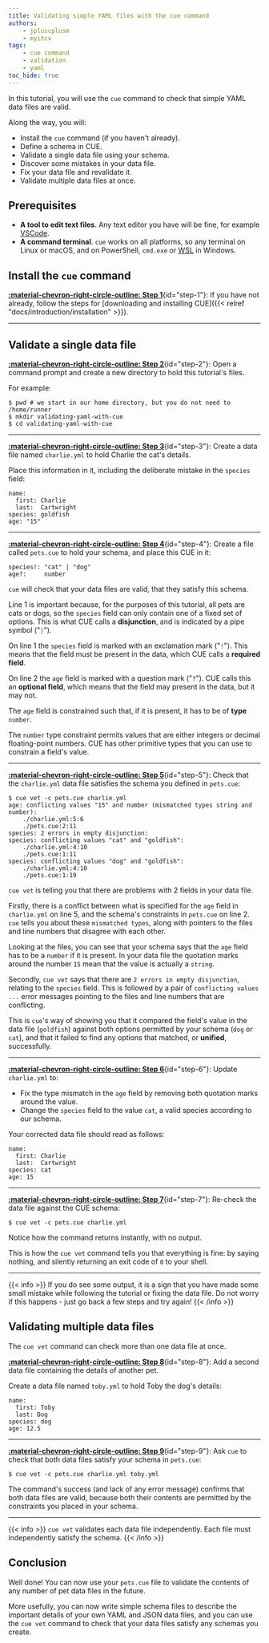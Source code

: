 ```yaml
---
title: Validating simple YAML files with the cue command
authors:
    - jpluscplusm
    - myitcv
tags:
    - cue command
    - validation
    - yaml
toc_hide: true
---
```


In this tutorial, you will use the `cue` command to check that simple YAML data
files are valid.

Along the way, you will:

- Install the `cue` command (if you haven't already).
- Define a schema in CUE.
- Validate a single data file using your schema.
- Discover some mistakes in your data file.
- Fix your data file and revalidate it.
- Validate multiple data files at once.

<!--more-->

## Prerequisites

- **A tool to edit text files**. Any text editor you have will be fine, for
  example [VSCode](https://code.visualstudio.com/).
- **A command terminal**. `cue` works on all platforms, so any terminal on Linux
  or macOS, and on PowerShell, `cmd.exe` or
  [WSL](https://learn.microsoft.com/en-us/windows/wsl/install) in Windows.

<!--

FIXME: explicitly call out Windows as supported? Or don't mention any OSes at all?
Call out only-tested-on-Linuxness?

-->

## Install the `cue` command

[**:material-chevron-right-circle-outline: Step 1**](#step-1){id="step-1"}: If you have not already, follow the steps for
[downloading and installing CUE]({{< relref "docs/introduction/installation" >}}).

---


## Validate a single data file

[**:material-chevron-right-circle-outline: Step 2**](#step-2){id="step-2"}: Open a command prompt and create a new directory to hold this tutorial's files.

For example:

```` { .text title="TERMINAL" data-copy="pwd # we start in our home directory, but you do not need to&#10;mkdir validating-yaml-with-cue&#10;cd validating-yaml-with-cue" }
$ pwd # we start in our home directory, but you do not need to
/home/runner
$ mkdir validating-yaml-with-cue
$ cd validating-yaml-with-cue
````

---


[**:material-chevron-right-circle-outline: Step 3**](#step-3){id="step-3"}: Create a data file named `charlie.yml` to hold Charlie the cat's details.

Place this information in it, including the deliberate mistake in the `species`
field:

```` { .yaml title="validating-yaml-with-cue/charlie.yml" }
name:
  first: Charlie
  last:  Cartwright
species: goldfish
age: "15"
````

---


[**:material-chevron-right-circle-outline: Step 4**](#step-4){id="step-4"}: Create a file called `pets.cue` to hold your schema, and place this CUE in it:

```` { .cue title="validating-yaml-with-cue/pets.cue" }
species!: "cat" | "dog"
age?:     number
````

`cue` will check that your data files are valid, that they satisfy this schema.

Line 1 is important because, for the purposes of this tutorial, all pets are
cats or dogs, so the `species` field can only contain one of a fixed set of
options.  This is what CUE calls a **disjunction**, and is indicated by a pipe
symbol ("`|`").

On line 1 the `species` field is marked with an exclamation mark ("`!`"). This
means that the field must be present in the data, which CUE calls a **required
field**.

On line 2 the `age` field is marked with a question mark ("`?`"). CUE calls
this an **optional field**, which means that the field may present in the data,
but it may not.

The `age` field is constrained such that, if it is present, it has to be of
**type** `number`.

The `number` type constraint permits values that are either integers or decimal
floating-point numbers. CUE has other primitive types that you can use to
constrain a field's value.

---


[**:material-chevron-right-circle-outline: Step 5**](#step-5){id="step-5"}: Check that the `charlie.yml` data file satisfies the schema you defined in
`pets.cue`:

```` { .text title="TERMINAL" data-copy="cue vet -c pets.cue charlie.yml" }
$ cue vet -c pets.cue charlie.yml
age: conflicting values "15" and number (mismatched types string and number):
    ./charlie.yml:5:6
    ./pets.cue:2:11
species: 2 errors in empty disjunction:
species: conflicting values "cat" and "goldfish":
    ./charlie.yml:4:10
    ./pets.cue:1:11
species: conflicting values "dog" and "goldfish":
    ./charlie.yml:4:10
    ./pets.cue:1:19
````

`cue vet` is telling you that there are problems with 2 fields in your data
file.

Firstly, there is a conflict between what is specified for the `age` field in
`charlie.yml` on line 5, and the schema's constraints in `pets.cue` on line 2.
`cue` tells you about these `mismatched types`, along with pointers to the
files and line numbers that disagree with each other.

Looking at the files, you can see that your schema says that the `age` field
has to be a `number` if it is present. In your data file the quotation marks
around the number `15` mean that the value is actually a `string`.

Secondly, `cue vet` says that there are `2 errors in empty disjunction`,
relating to the `species` field. This is followed by a pair of `conflicting
values ...` error messages pointing to the files and line numbers that are
conflicting.

This is `cue`'s way of showing you that it compared the field's value in the
data file (`goldfish`) against both options permitted by your schema (`dog` or
`cat`), and that it failed to find any options that matched, or **unified**,
successfully.


---


[**:material-chevron-right-circle-outline: Step 6**](#step-6){id="step-6"}: Update `charlie.yml` to:

* Fix the type mismatch in the `age` field by removing both quotation marks
  around the value.
* Change the `species` field to the value `cat`, a valid species according to
  our schema.

Your corrected data file should read as follows:

```` { .yaml title="validating-yaml-with-cue/charlie.yml" }
name:
  first: Charlie
  last:  Cartwright
species: cat
age: 15
````

---


[**:material-chevron-right-circle-outline: Step 7**](#step-7){id="step-7"}: Re-check the data file against the CUE schema:

```` { .text title="TERMINAL" data-copy="cue vet -c pets.cue charlie.yml" }
$ cue vet -c pets.cue charlie.yml
````

Notice how the command returns instantly, with no output.

This is how the `cue vet` command tells you that everything is fine: by saying
nothing, and silently returning an exit code of `0` to your shell.

---


{{< info >}}
If you do see some output, it is a sign that you have made some small mistake
while following the tutorial or fixing the data file.
Do not worry if this happens - just go back a few steps and try again!
{{< /info >}}

## Validating multiple data files

The `cue vet` command can check more than one data file at once.

[**:material-chevron-right-circle-outline: Step 8**](#step-8){id="step-8"}: Add a second data file containing the details of another pet.

Create a data file named `toby.yml` to hold Toby the dog's details:

```` { .yaml title="validating-yaml-with-cue/toby.yml" }
name:
  first: Toby
  last: Dog
species: dog
age: 12.5
````

---


[**:material-chevron-right-circle-outline: Step 9**](#step-9){id="step-9"}: Ask `cue` to check that both data files satisfy your schema in `pets.cue`:

```` { .text title="TERMINAL" data-copy="cue vet -c pets.cue charlie.yml toby.yml" }
$ cue vet -c pets.cue charlie.yml toby.yml
````

The command's success (and lack of any error message) confirms that both data
files are valid, because both their contents are permitted by the constraints
you placed in your schema.

---


{{< info >}}
`cue vet` validates each data file independently. Each file must independently
satisfy the schema.
{{< /info >}}


## Conclusion

Well done! You can now use your `pets.cue` file to validate the contents of
any number of pet data files in the future.

More usefully, you can now write simple schema files to describe the important
details of your own YAML and JSON data files, and you can use the `cue vet`
command to check that your data files satisfy any schemas you create.

<!--

FIXME: tidy up these next steps and links

There's more to discover about how CUE can help you validate different kinds
of data values.
See the "Next steps" section for links to tutorials that explore this
in more detail.

## Next steps

- To disover how to write more complex and nuanced schemas, follow the next
  tutorial in this series: FIXME ref/title/etc
- FIXME: Pointers to other tutorial(s)
- You used these CUE language features in this tutorial. Read about them in the CUE language guide:
  - [**Merging**]({{</* ref
    "docs/language-guide/data/organizing-configuration#merging" */>}}) is how CUE
    deals with repeated statements of the same data, spread across different locations.
    FIXME: not unification? Is this a good LG page to point towards, here?
  - [**Disjunctions**]({{</* ref "docs/language-guide/schemas-and-validation/disjunctions" */>}})
    allowed you to list different options that a field's values are allowed to contain.
  - Required and Optional fields are both examples of CUE's
    [**Field Constraints**]({{</* ref "docs/language-guide/schemas-and-validation/field-constraints" */>}}).
  - CUE has several primitive
    [**Types**]({{</* ref "docs/language-guide/data" */>}}) that you can use as
    [**Type Constraints**]({{</* ref "docs/language-guide/schemas-and-validation/types" */>}}).

-->
